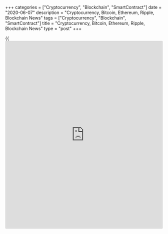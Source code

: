 +++
categories = ["Cryptocurrency", "Blockchain", "SmartContract"]
date = "2020-06-07"
description = "Cryptocurrency, Bitcoin, Ethereum, Ripple, Blockchain News"
tags = ["Cryptocurrency", "Blockchain", "SmartContract"]
title = "Cryptocurrency, Bitcoin, Ethereum, Ripple, Blockchain News"
type = "post"
+++

{{<iframe id="large-banner" src="https://www.bounty.group/#slide=27.0" width="100%" height="600" scrolling="no" style="border: 0px solid rgb(216, 221, 230); border-radius: 3px;">}}



[ ![logo][1] ][2]

![logo][3]

  * [▮ Home][4]
  * [ ▮ Business][5]
    * [ Latest Headlines][6]
    * [Top Stories][7]
    * [Breaking News][8]
    * [Earnings][9]
    * [Biotech][10]
    * [Investors][11]
    * [Stock Alerts][12]
    * [IPOs][13]
    * [M&A][14]
    * [Canadian][15]
    * [UK][16]
    * [Key Wallstreet Events][17]
    * [▮ Industry News][18]
      * [ Technology][19]
      * [ Software][20]
      * [ Banking][21]
      * [ Automotive][22]
      * [ Energy][23]
      * [More][24]
    * ▮ Corp. Calendars
      * [Dividends][25]
      * [Stock Splits][26]
      * [ Buybacks][27]
      * [ Conference Calls][28]
    * ▮ Earnings Calendars
      * [Earnings Calendar][29]
      * [ Pos Pre-announcements][30]
      * [ Profit Warnings][31]
      * [ Positive Surprise][32]
      * [ Negative Surprise][33]
      * [ Latest Earnings][34]
    * ▮ FDA Calendars
      * [Drug Approvals][35]
      * [ Device Approvals][36]
      * [ Clinical Trial Calendar][37]
    * ▮ Ratings Changes 
      * [Upgrades][38]
      * [Downgrades][39]
      * [ Cov Initiations][40]
      * [ Cov. Reiterated][41]
  * [ ▮ Economy][42]
    * [ US][43]
    * [ Europe][44]
    * [ Asia][45]
    * [ Global][46]
    * [ Economic Calendar][47]
    * [ Economic Scorecard][48]
    * [ Fed Members][49]
  * [ ▮Crypto ][50]
    * [ Cryptocurrency][51]
    * [ Blockchain][52]
  * [ ▮ Markets][53]
    * [ Morning Mkt Analysis][54]
    * [US Commentary][55]
    * [ European Commentary][56]
    * [ Asian Commentary][57]
    * [ Canadian Commentary][58]
    * [ Indian Commentary][59]
    * [Commodities][60]
    * [Bonds][61]
    * [Currencies][62]
  * [ ▮ Politics][63]
    * [ US][64]
    * [ World][65]
    * [White House][66]
    * [Elections][67]
    * [Congress][68]
    * [General News][69]
  * [ ▮ Forex][70]
    * [ FX Top Stories][71]
    * [ Currency Analysis][62]
    * [ Currency Alerts][72]
    * [ Economic Calendar][47]
    * [ Economic Scorecard][48]
  * [ ▮ Health NEW][73]
    * [ Coronavirus][74]
    * [ COVID-19 Calendar NEW][75]
    * [ Diet & Fitness][76]
    * [Cannabis][77]
    * [Kids Health][78]
    * [Men's Health][79]
    * [Women's Health][80]
    * [Cancer News][81]
    * [Drug Development][82]
    * [Mental Health][83]
  * [ ▮ Entertainment][84]
    * [ Top Stories][85]
    * [Slide Shows][86]
    * [ Game of Thrones][87]
    * ▮ Music [news](https://www.letsplayfx.com/blog/forex-news-website/)
      * [Pop][88]
      * [Rock][89]
      * [ Classic Rock][90]
      * [Rap/Hip-Hop][91]
      * [Country][92]
      * [ Alternative][93]
      * [Oldies][94]
      * [All Genre][95]
  * [▮ Content Licensing][96]
    * [Newswires & Feeds][97]
    * [Content Syndication][98]
    * [Digital Signage Services][99]
    * [Radio News Services][100]
  * [ ▮ Premium][101]
    * [Intelligent Investor][102]
    * [Emerging Biostocks][103]
    * [Under The Radar][104]
    * [Short-Term Investor][105]
    * [Login][106]
  * ▮ More
    * [Free Content][107]
    * [RSS Feeds][108]
    * [Press Releases][109]
    * [Search][110]
    * [Contact Us][111]

[][2]

  * [Home][4]
  * [ Business][5]
    * [ Latest Headlines][6]
    * [Top Stories][7]
    * [Breaking News][8]
    * [Earnings][9]
    * [Biotech][10]
    * [Investors][11]
    * [Stock Alerts][12]
    * [IPOs][13]
    * [M&A][14]
    * [Canadian][15]
    * [UK][16]
    * [Key Wallstreet Events][17]
    * [Industry News][18]
      * [ Technology][19]
      * [ Software][20]
      * [ Banking][21]
      * [ Automotive][22]
      * [ Energy][23]
      * [More][24]
    * Corp. Calendars
      * [Dividends][25]
      * [Stock Splits][26]
      * [ Buybacks][27]
      * [ Conference Calls][28]
    * Earnings Calendars
      * [Earnings Calendar][29]
      * [ Pos Pre-announcements][30]
      * [ Profit Warnings][31]
      * [ Positive Surprise][32]
      * [ Negative Surprise][33]
      * [ Latest Earnings][34]
    * FDA Calendars
      * [Drug Approvals][35]
      * [ Device Approvals][36]
      * [ Clinical Trial Calendar][37]
    * Ratings Changes 
      * [Upgrades][38]
      * [Downgrades][39]
      * [ Cov Initiations][40]
      * [ Cov. Reiterated][41]
  * [ Economy][42]
    * [ US][43]
    * [ Europe][44]
    * [ Asia][45]
    * [ Global][46]
    * [ Economic Calendar][47]
    * [ Economic Scorecard][48]
    * [ Fed Members][49]
  * [ Crypto ][50]
    * [ Cryptocurrency][51]
    * [ Blockchain][52]
  * [ Markets][53]
    * [ Morning Mkt Analysis][54]
    * [US Commentary][55]
    * [ European Commentary][56]
    * [ Asian Commentary][57]
    * [ Canadian Commentary][58]
    * [ Indian Commentary][59]
    * [Commodities][60]
    * [Bonds][61]
    * [Currencies][62]
  * [ Politics][63]
    * [ US][64]
    * [ World][65]
    * [White House][66]
    * [Elections][67]
    * [Congress][68]
    * [General News][69]
  * [ Forex][70]
    * [ FX Top Stories][71]
    * [ Currency Analysis][62]
    * [ Currency Alerts][72]
    * [ Economic Calendar][47]
    * [ Economic Scorecard][48]
  * [ Health NEW][73]
    * [ Coronavirus][74]
    * [ COVID-19 Calendar NEW][75]
    * [ Diet & Fitness][76]
    * [Cannabis][77]
    * [Kids Health][78]
    * [Men's Health][79]
    * [Women's Health][80]
    * [Cancer News][81]
    * [Drug Development][82]
    * [Mental Health][83]
  * [ Entertainment][84]
    * [ Top Stories][85]
    * [Slide Shows][86]
    * [ Game of Thrones][87]
    * Music [news](https://www.letsplayfx.com/blog/forex-news-website/)
      * [Pop][88]
      * [Rock][89]
      * [ Classic Rock][90]
      * [Rap/Hip-Hop][91]
      * [Country][92]
      * [ Alternative][93]
      * [Oldies][94]
      * [All Genre][95]
  * [Content Licensing][96]
    * [Newswires & Feeds][97]
    * [Content Syndication][98]
    * [Digital Signage Services][99]
    * [Radio News Services][100]
  * [ Premium][101]
    * [Intelligent Investor][102]
    * [Emerging Biostocks][103]
    * [Under The Radar][104]
    * [Short-Term Investor][105]
    * [Login][106]
  * More
    * [Free Content][107]
    * [RSS Feeds][108]
    * [Press Releases][109]
    * [Search][110]
    * [Contact Us][111]

# Cryptocurrency News

[![Share][112]][113]

[Tweet][114]

BitcoinLitecoinEthereum Ripple

Price (USD)

1h12h1d 1w1m3m 1y

![Chart_COINBASE_SPOT_BTC_USD_2_13.jpg][115]

*Time In UTC / GMT

[Cryptocurrency][116]

![[bitcoin](https://www.letsplayfx.com/blog/forex-for-bitcoin/) june05][117]

## [Bitcoin To Soar As High As $28,000 This Year: Bloomberg ][118]

  
  
Bitcoin price could more than double this year to breach its record, and
increase as high as $28,000, according to Bloomberg. Its June Crypto
Outlook report cites a slew of factors such as quantitative easing, the
coronavirus pandemic, the falling stock market and crude oil as the
reason for the meteoric rise. The report says "something has to really
go wrong for [bitcoin](https://www.letsplayfx.com/blog/forex-for-bitcoin/) not to appreciate in val

##  [Facebook Renames Ca[Libra](https://www.playgroundfx.com/blog/libra-creator/) Cryptocurrency Wallet As Novi ][119]

##  [Cyber Crimes Cost Crypto Sector $1.36 Bln In First Five Months Of
2020: Report ][120]

##  [BitClave Settles With SEC On Unregistered ICO ][121]

##  [Coinbase To Acquire Institutional Crypto Brokerage Tagomi ][122]

##  [Crypto.com To Expand Visa Card Program To Canada ][123]

##  [Hotel Booking Platform Travala.com Merges With Flight Booking
Portal TravelbyBit ][124]

##  [NBA Star Spencer Dinwiddie Crowdfunding Contract In BTC From Fans
][125]

##  [Binance.US Rolls Out OTC Trading Platform ][126]

##  [Bitstamp Integrates Signature Bank's Digital Payments Platform
Signet ][127]

[Read More][116]  

[Blockchain][128]

![kavaroy ibm 060520][129]

## [Salmon Exporter Kvarøy Arctic Joins Blockchain-based IBM Food Trust
Network ][130]

  
  
Norwegian salmon exporter Kvarøy Arctic teamed up with IBM Blockchain to
apply [blockchain](https://www.letsplayfx.com/blog/trade-forex-with-bitcoin/) technology to improve the traceability of its Arctic
salmon and help promote consumer trust across their supply chain. Kvarøy
Arctic is a major producer of Norwegian farmed salmon. The tracking will
be done through Cloud network IBM Food Trust solution, which is based on
Blockchain Hyperledger technology.

##  [Crypto-exchange Gemini Integrates With Samsung Blockchain Wallet
][131]

##  [Dubai's DP World Joins Blockchain-Platform TradeLens ][132]

##  [Blockchain Healthcare Startup Solve.Care Launches Global Telehealth
Exchange ][133]

##  [Algorand Partners Attestiv To Prevent Insurance Fraud Using
Blockchain ][134]

##  [California Giant Berry Farms Joins Blockchain-based IBM Food Trust
Network ][135]

##  [Samsung Launches 5G Phone With Blockchain-powered ID Authentication
][136]

##  [Simba Chain To Develop Blockchain-based System For Securing R&D
Data For DoD ][137]

[Read More][128]  

Cryptocurrency Tutorial

## [Bitcoin Is Back With A Bang][138]

![Slideshow1 Bitcoin 062016 sm][139] Bitcoin, once dismissed as
something reserved for geeks and the cryptography enthusiasts, is back
in the limelight, as the price of the cryptocurrency appreciated in
recent weeks.

Price Updates

BTC/USD| 9785  
---|---  
LTC/USD| 46.89  
ETH/USD| 242.91  
XRP/USD| 0.20339  
  
Updated at 6/7/2020 8:02:03 PM UTC

Follow RTT

[![Facebook][140]][141]

[![Twitter][142]][143]

[![Instagram][144]][145]

[![RSS][146]][108]

  * Editor's Pick 
  * Most Read 
  * Most Emailed

###  [ Apple Offers Covid-19 Testing For Employees Returning To Offices
][147]

###  [ US Court Blocks Bayer's Dicamba Weed Killer ][148]

###  [ Elon Musk Calls For Breakup Of Amazon ][149]

###  [ Wintergreen Essential Oil Recalled As Packaging Was Not Child
Resistant ][150]

###  [ FDA OKs Merck's Recarbrio For Hospital And Ventilator Associated
Bacterial Pneumonia ][151]

###  [ 12 More Cargo Aircraft In Amazon's Fleet ][152]

###  [ MTA Pulls New Subway Fleet After Cars Detach From Moving Train
][153]

###  [ AMC Theatres Has Substantial Doubt About Staying In Business
][154]

###  [ Apple Tracks IPhones Stolen From Retail Stores ][155]

###  [ Pilgrim's Pride And Claxton Poultry Executives Indicted For Price
Fixing ][156]

###  [ Stocks Making Big Moves After Hours: Kezar Life Sciences,
Smartsheet, Cloudera, Zuora ][157]

###  [ US Restaurants Expect Sales To Remain Muted Through End Of Year
][158]

###  [ Marriott Reopens All Hotels In China; Sees Demand Recovery In US
][159]

###  [ Stocks Making Big Moves After Hours: Kezar Life Sciences,
Smartsheet, Cloudera, Zuora ][157]

###  [ FDA Asks More Companies To Recall Diabetes Drug Metformin ][160]

###  [ Gilead Sciences : Filgotinib Shows Sustained Efficacy In Studies
On Rheumatoid Arthritis ][161]

###  [ FDA OKs Merck's Recarbrio For Hospital And Ventilator Associated
Bacterial Pneumonia ][151]

###  [ Aurora Cannabis To Sell Entire Stake In Alcanna ][162]

###  [ List Of 'Operation Warp Speed' Finalists, SAVA To Reassess AD
Study Results; KZR Jumps On MISSION ][163]

###  [ NTLA Gains On Amended REGN Deal, GILD Reports SIMPLE Results,
MYOV On Watch, NVUS Slumps ][164]

###  [ Roche's Tecentriq In Combination With Avastin Gets FDA Approval
To Treat Liver Cancer ][165]

###  [ Elon Musk Calls For Breakup Of Amazon ][149]

###  [ Pliant Therapeutics Prices IPO At $16/shr ][166]

###  [ Standard Life Aberdeen Unit Sells 40 Mln Shares In HDFC Life For
£207 Mln ][167]

###  [ Stock Alert: Digital Turbine Trading 26% Higher ][168]

###  [ Stock Alert: Microchip Technology Rises 10% On Better Outlook
][169]

###  [ Tyson's 815 Workers At Iowa Plants Tested COVID-19 Positive
][170]

###  [ Chemring Group HY Pre-tax Profit Rises; Says Long-term Prospects
Remain Strong ][171]

###  [ TUI, Boeing Agree On Package To Cover Financial Impact Of 737 MAX
Grounding ][172]

###  [ Lupin Signs Distribution Deals In Certain EU Territories For
Orphan Drug NaMuscla ][173]

###  [ Novartis : FDA Extends Review Period For Multiple Sclerosis Drug
][174]

###  [ Zoom Video Shares Up 4% On Q1 Results, Outlook ][175]

###  [ Stock Alert: Tenax Surges 60% On Positive Data From Levosimendan
Trial ][176]

###  [ FDA Asks More Companies To Recall Diabetes Drug Metformin ][160]

###  [ Toyota Rolls Out 1,500 Corolla Hatchback Special Edition For 2021
Model Year - Quick Facts ][177]

###  [ Sensient To Sell Its Inkjet Ink Business - Quick Facts ][178]

Copyright (C) 2020 RTTNews. All rights reserved. By using this site, you
agree to the  [Terms of Service][179]. [About Us][180]   |   [Contact
Us][181]   |   [Privacy][182]   |   [Sitemap][183]

   1. cdn.rtt[news](https://www.letsplayfx.com/blog/forex-news-website/).com/images/v2/rtt[news](https://www.letsplayfx.com/blog/forex-news-website/)-logo.gif
   2. www.rtt[news](https://www.letsplayfx.com/blog/forex-news-website/).com
   3. cdn.rtt[news](https://www.letsplayfx.com/blog/forex-news-website/).com/images/v3/Search-button.png
   4. www.rtt[news](https://www.letsplayfx.com/blog/forex-news-website/).com/Default.aspx
   5. www.rtt[news](https://www.letsplayfx.com/blog/forex-news-website/).com/Content/Business.aspx
   6. www.rtt[news](https://www.letsplayfx.com/blog/forex-news-website/).com/Content/RTTHeadlines.aspx
   7. www.rtt[news](https://www.letsplayfx.com/blog/forex-news-website/).com/list/top-story.aspx
   8. www.rtt[news](https://www.letsplayfx.com/blog/forex-news-website/).com/list/breaking-[news](https://www.letsplayfx.com/blog/forex-news-website/).aspx
   9. www.rtt[news](https://www.letsplayfx.com/blog/forex-news-website/).com/list/earnings.aspx
   10. www.rtt[news](https://www.letsplayfx.com/blog/forex-news-website/).com/Content/Biotechnology.aspx
   11. www.rtt[news](https://www.letsplayfx.com/blog/forex-news-website/).com/Content/Investors.aspx
   12. www.rtt[news](https://www.letsplayfx.com/blog/forex-news-website/).com/list/stock-alerts.aspx?utm_source=rtt[news](https://www.letsplayfx.com/blog/forex-news-website/)&utm_campaign=stockalertmenu
   13. www.rtt[news](https://www.letsplayfx.com/blog/forex-news-website/).com/list/ipos.aspx
   14. www.rtt[news](https://www.letsplayfx.com/blog/forex-news-website/).com/list/mergers.aspx
   15. www.rtt[news](https://www.letsplayfx.com/blog/forex-news-website/).com/list/canadian-[news](https://www.letsplayfx.com/blog/forex-news-website/).aspx
   16. www.rtt[news](https://www.letsplayfx.com/blog/forex-news-website/).com/list/uk-top-story.aspx
   17. www.rtt[news](https://www.letsplayfx.com/blog/forex-news-website/).com/list/ws-events.aspx
   18. www.rtt[news](https://www.letsplayfx.com/blog/forex-news-website/).com/Content/Industries.aspx
   19. www.rtt[news](https://www.letsplayfx.com/blog/forex-news-website/).com/content/industry[news](https://www.letsplayfx.com/blog/forex-news-website/).aspx?industry=technology
   20. www.rtt[news](https://www.letsplayfx.com/blog/forex-news-website/).com/content/industry[news](https://www.letsplayfx.com/blog/forex-news-website/).aspx?industry=Software
   21. www.rtt[news](https://www.letsplayfx.com/blog/forex-news-website/).com/content/industry[news](https://www.letsplayfx.com/blog/forex-news-website/).aspx?industry=Banking
   22. www.rtt[news](https://www.letsplayfx.com/blog/forex-news-website/).com/content/industry[news](https://www.letsplayfx.com/blog/forex-news-website/).aspx?industry=Automotive
   23. www.rtt[news](https://www.letsplayfx.com/blog/forex-news-website/).com/content/industry[news](https://www.letsplayfx.com/blog/forex-news-website/).aspx?industry=Energy
   24. www.rtt[news](https://www.letsplayfx.com/blog/forex-news-website/).com/content/industries.aspx
   25. www.rtt[news](https://www.letsplayfx.com/blog/forex-news-website/).com/Calendar/Dividend.aspx
   26. www.rtt[news](https://www.letsplayfx.com/blog/forex-news-website/).com/CorpInfo/StockSplits.aspx
   27. www.rtt[news](https://www.letsplayfx.com/blog/forex-news-website/).com/CorpInfo/StockBuybacks.aspx
   28. www.rtt[news](https://www.letsplayfx.com/blog/forex-news-website/).com/CorpInfo/ConferenceCalls.aspx
   29. www.rtt[news](https://www.letsplayfx.com/blog/forex-news-website/).com/Calendar/Earnings.aspx
   30. www.rtt[news](https://www.letsplayfx.com/blog/forex-news-website/).com/Calendar/PositiveEarningsAnnouncement.aspx
   31. www.rtt[news](https://www.letsplayfx.com/blog/forex-news-website/).com/Calendar/ProfitWarnings.aspx
   32. www.rtt[news](https://www.letsplayfx.com/blog/forex-news-website/).com/Earnings/PositiveSurprises.aspx
   33. www.rtt[news](https://www.letsplayfx.com/blog/forex-news-website/).com/Earnings/NegativeSurprises.aspx
   34. www.rtt[news](https://www.letsplayfx.com/blog/forex-news-website/).com/Earnings/LatestEarnings.aspx
   35. www.rtt[news](https://www.letsplayfx.com/blog/forex-news-website/).com/CorpInfo/FDACalendar.aspx
   36. www.rtt[news](https://www.letsplayfx.com/blog/forex-news-website/).com/CorpInfo/FDADeviceApprovals.aspx
   37. www.rtt[news](https://www.letsplayfx.com/blog/forex-news-website/).com/CorpInfo/ClinicalTrialCalendar.aspx
   38. www.rtt[news](https://www.letsplayfx.com/blog/forex-news-website/).com/CorpInfo/Upgrades.aspx
   39. www.rtt[news](https://www.letsplayfx.com/blog/forex-news-website/).com/CorpInfo/Downgrades.aspx
   40. www.rtt[news](https://www.letsplayfx.com/blog/forex-news-website/).com/CorpInfo/CoverageInitiate.aspx
   41. www.rtt[news](https://www.letsplayfx.com/blog/forex-news-website/).com/CorpInfo/CoverageReiterate.aspx
   42. www.rtt[news](https://www.letsplayfx.com/blog/forex-news-website/).com/Content/EconomicNews.aspx
   43. www.rtt[news](https://www.letsplayfx.com/blog/forex-news-website/).com/list/us-economic-[news](https://www.letsplayfx.com/blog/forex-news-website/).aspx
   44. www.rtt[news](https://www.letsplayfx.com/blog/forex-news-website/).com/list/european-economic-[news](https://www.letsplayfx.com/blog/forex-news-website/).aspx
   45. www.rtt[news](https://www.letsplayfx.com/blog/forex-news-website/).com/list/asian-economic-[news](https://www.letsplayfx.com/blog/forex-news-website/).aspx
   46. www.rtt[news](https://www.letsplayfx.com/blog/forex-news-website/).com/list/global-economic-[news](https://www.letsplayfx.com/blog/forex-news-website/).aspx
   47. www.rtt[news](https://www.letsplayfx.com/blog/forex-news-website/).com/CorpInfo/EconomicCalendar.aspx
   48. www.rtt[news](https://www.letsplayfx.com/blog/forex-news-website/).com/economic-scorecard/world-rank/GDP/highest-performance.aspx
   49. www.rtt[news](https://www.letsplayfx.com/blog/forex-news-website/).com/CorpInfo/FedMembers.aspx
   50. www.rtt[news](https://www.letsplayfx.com/blog/forex-news-website/).com/Content/Cryptocurrency.aspx?utm_source=rtt[news](https://www.letsplayfx.com/blog/forex-news-website/)&utm_campaign=crypmenu
   51. www.rtt[news](https://www.letsplayfx.com/blog/forex-news-website/).com/list/cryptocurrency.aspx?utm_source=rtt[news](https://www.letsplayfx.com/blog/forex-news-website/)&utm_campaign=crypmenu
   52. www.rtt[news](https://www.letsplayfx.com/blog/forex-news-website/).com/list/[blockchain](https://www.letsplayfx.com/blog/trade-forex-with-bitcoin/).aspx?utm_source=rtt[news](https://www.letsplayfx.com/blog/forex-news-website/)&utm_campaign=crypmenu
   53. www.rtt[news](https://www.letsplayfx.com/blog/forex-news-website/).com/Content/Markets.aspx
   54. www.rtt[news](https://www.letsplayfx.com/blog/forex-news-website/).com/Content/MarketAnalysis.aspx
   55. www.rtt[news](https://www.letsplayfx.com/blog/forex-news-website/).com/list/us-commentary.aspx
   56. www.rtt[news](https://www.letsplayfx.com/blog/forex-news-website/).com/list/european-commentary.aspx
   57. www.rtt[news](https://www.letsplayfx.com/blog/forex-news-website/).com/list/asian-commentary.aspx
   58. www.rtt[news](https://www.letsplayfx.com/blog/forex-news-website/).com/list/canadian-commentary.aspx
   59. www.rtt[news](https://www.letsplayfx.com/blog/forex-news-website/).com/list/indian-commentary.aspx
   60. www.rtt[news](https://www.letsplayfx.com/blog/forex-news-website/).com/list/commodities.aspx
   61. www.rtt[news](https://www.letsplayfx.com/blog/forex-news-website/).com/list/us-treasury-markets.aspx
   62. www.rtt[news](https://www.letsplayfx.com/blog/forex-news-website/).com/list/forex-commentary.aspx
   63. www.rtt[news](https://www.letsplayfx.com/blog/forex-news-website/).com/Content/Political.aspx
   64. www.rtt[news](https://www.letsplayfx.com/blog/forex-news-website/).com/list/us-political-[news](https://www.letsplayfx.com/blog/forex-news-website/).aspx
   65. www.rtt[news](https://www.letsplayfx.com/blog/forex-news-website/).com/list/political-[news](https://www.letsplayfx.com/blog/forex-news-website/).aspx
   66. www.rtt[news](https://www.letsplayfx.com/blog/forex-news-website/).com/list/white-house.aspx
   67. www.rtt[news](https://www.letsplayfx.com/blog/forex-news-website/).com/list/us-election.aspx
   68. www.rtt[news](https://www.letsplayfx.com/blog/forex-news-website/).com/list/us-congress.aspx
   69. www.rtt[news](https://www.letsplayfx.com/blog/forex-news-website/).com/list/general-[news](https://www.letsplayfx.com/blog/forex-news-website/).aspx
   70. www.rtt[news](https://www.letsplayfx.com/blog/forex-news-website/).com/Content/Forex.aspx
   71. www.rtt[news](https://www.letsplayfx.com/blog/forex-news-website/).com/list/forex-top-story.aspx
   72. www.rtt[news](https://www.letsplayfx.com/blog/forex-news-website/).com/list/currency-markets.aspx
   73. www.rtt[news](https://www.letsplayfx.com/blog/forex-news-website/).com/Content/Health.aspx
   74. www.rtt[news](https://www.letsplayfx.com/blog/forex-news-website/).com/list/coronavirus.aspx
   75. www.rtt[news](https://www.letsplayfx.com/blog/forex-news-website/).com/corpinfo/covid-19-drugs-in-development.aspx
   76. www.rtt[news](https://www.letsplayfx.com/blog/forex-news-website/).com/list/diet-nutrition-fitness.aspx
   77. www.rtt[news](https://www.letsplayfx.com/blog/forex-news-website/).com/list/cannabis.aspx
   78. www.rtt[news](https://www.letsplayfx.com/blog/forex-news-website/).com/list/kids-health.aspx
   79. www.rtt[news](https://www.letsplayfx.com/blog/forex-news-website/).com/list/mens-health.aspx
   80. www.rtt[news](https://www.letsplayfx.com/blog/forex-news-website/).com/list/womens-health.aspx
   81. www.rtt[news](https://www.letsplayfx.com/blog/forex-news-website/).com/list/cancer.aspx
   82. www.rtt[news](https://www.letsplayfx.com/blog/forex-news-website/).com/list/drug-development.aspx
   83. www.rtt[news](https://www.letsplayfx.com/blog/forex-news-website/).com/list/mental-health.aspx
   84. www.rtt[news](https://www.letsplayfx.com/blog/forex-news-website/).com/Content/Entertainment.aspx
   85. www.rtt[news](https://www.letsplayfx.com/blog/forex-news-website/).com/list/entertainment-top-story.aspx
   86. www.rtt[news](https://www.letsplayfx.com/blog/forex-news-website/).com/Content/SlideShow.aspx
   87. www.rtt[news](https://www.letsplayfx.com/blog/forex-news-website/).com/Entertainment/GameOfThrones.aspx
   88. www.rtt[news](https://www.letsplayfx.com/blog/forex-news-website/).com/list/pop-music.aspx
   89. www.rtt[news](https://www.letsplayfx.com/blog/forex-news-website/).com/list/rock-music.aspx
   90. www.rtt[news](https://www.letsplayfx.com/blog/forex-news-website/).com/list/classic-rock-music.aspx
   91. www.rtt[news](https://www.letsplayfx.com/blog/forex-news-website/).com/list/rap-music.aspx
   92. www.rtt[news](https://www.letsplayfx.com/blog/forex-news-website/).com/list/country-music.aspx
   93. www.rtt[news](https://www.letsplayfx.com/blog/forex-news-website/).com/list/alternative-music.aspx
   94. www.rtt[news](https://www.letsplayfx.com/blog/forex-news-website/).com/list/oldies-music.aspx
   95. www.rtt[news](https://www.letsplayfx.com/blog/forex-news-website/).com/list/music.aspx
   96. www.rtt[news](https://www.letsplayfx.com/blog/forex-news-website/).com/ContentLicensing.aspx
   97. www.rtt[news](https://www.letsplayfx.com/blog/forex-news-website/).com/Newsfeeds.aspx
   98. www.rtt[news](https://www.letsplayfx.com/blog/forex-news-website/).com/ContentSyndication.aspx
   99. www.rtt[news](https://www.letsplayfx.com/blog/forex-news-website/).com/Digitalsignage.aspx
   100. www.rtt[news](https://www.letsplayfx.com/blog/forex-news-website/).com/RadioNewsServices.aspx
   101. www.rtt[news](https://www.letsplayfx.com/blog/forex-news-website/).com/Products/Services.aspx
   102. www.rtt[news](https://www.letsplayfx.com/blog/forex-news-website/).com/Products/RTTIntelligent[investor](https://www.fintechee.com/tutorial-for-forex-trading/investor-mode/).aspx
   103. www.rtt[news](https://www.letsplayfx.com/blog/forex-news-website/).com/Products/EBSService.aspx
   104. www.rtt[news](https://www.letsplayfx.com/blog/forex-news-website/).com/Products/UTRService.aspx
   105. www.rtt[news](https://www.letsplayfx.com/blog/forex-news-website/).com/Products/STIService.aspx
   106. www.rtt[news](https://www.letsplayfx.com/blog/forex-news-website/).com/Products/Login.aspx
   107. www.rtt[news](https://www.letsplayfx.com/blog/forex-news-website/).com/Widget/GetWidget.aspx
   108. www.rtt[news](https://www.letsplayfx.com/blog/forex-news-website/).com/rss/RSSArticleList.aspx
   109. www.rtt[news](https://www.letsplayfx.com/blog/forex-news-website/).com/press-releases/list.aspx
   110. www.rtt[news](https://www.letsplayfx.com/blog/forex-news-website/).com/articlesearch.aspx
   111. www.rtt[news](https://www.letsplayfx.com/blog/forex-news-website/).com/[contact](https://www.playgroundfx.com/contact/)us.aspx
   112. cdn.rtt[news](https://www.letsplayfx.com/blog/forex-news-website/).com/images/v2/share-2.jpg
   113. www.addthis.com/bookmark.php
   114. twitter.com/share
   115. media.rtt[news](https://www.letsplayfx.com/blog/forex-news-website/).com/charts/Chart_COINBASE_SPOT_BTC_USD_2_13.jpg
   116. www.rtt[news](https://www.letsplayfx.com/blog/forex-news-website/).com/list/cryptocurrency.aspx
   117. cdn.rtt[news](https://www.letsplayfx.com/blog/forex-news-website/).com/articleimages/ustopstories/2020/june/[bitcoin](https://www.letsplayfx.com/blog/forex-for-bitcoin/)-june05.jpg ([bitcoin](https://www.letsplayfx.com/blog/forex-for-bitcoin/) june05)
   118. www.rtt[news](https://www.letsplayfx.com/blog/forex-news-website/).com/3101669/[bitcoin](https://www.letsplayfx.com/blog/forex-for-bitcoin/)-to-soar-as-high-as-28000-this-year-bloomberg.aspx?type=cryp
   119. www.rtt[news](https://www.letsplayfx.com/blog/forex-news-website/).com/3101010/facebook-renames-ca[Libra](https://www.playgroundfx.com/blog/libra-creator/)-cryptocurrency-wallet-as-novi.aspx?type=cryp
   120. www.rtt[news](https://www.letsplayfx.com/blog/forex-news-website/).com/3100632/cyber-crimes-cost-crypto-sector-1-36-bln-in-first-five-months-of-2020-report.aspx?type=cryp
   121. www.rtt[news](https://www.letsplayfx.com/blog/forex-news-website/).com/3100279/bitclave-settles-with-sec-on-unregistered-ico.aspx?type=cryp
   122. www.rtt[news](https://www.letsplayfx.com/blog/forex-news-website/).com/3099068/[Coinbase](https://www.playgroundfx.com/blog/coinbase-maker-fee/)-to-acquire-institutional-crypto-brokerage-tagomi.aspx?type=cryp
   123. www.rtt[news](https://www.letsplayfx.com/blog/forex-news-website/).com/3098253/crypto-com-to-expand-visa-card-program-to-canada.aspx?type=cryp
   124. www.rtt[news](https://www.letsplayfx.com/blog/forex-news-website/).com/3097551/hotel-booking-platform-travala-com-merges-with-flight-booking-portal-travelbybit.aspx?type=cryp
   125. www.rtt[news](https://www.letsplayfx.com/blog/forex-news-website/).com/3096792/nba-star-spencer-dinwiddie-crowdfunding-contract-in-[BTC](https://www.playgroundfx.com/blog/who-is-the-creator-of-bitcoin/)-from-fans.aspx?type=cryp
   126. www.rtt[news](https://www.letsplayfx.com/blog/forex-news-website/).com/3095598/[Binance](https://www.playgroundfx.com/blog/binance-creator/)-us-rolls-out-otc-trading-platform.aspx?type=cryp
   127. www.rtt[news](https://www.letsplayfx.com/blog/forex-news-website/).com/3095219/bitstamp-integrates-signature-bank-s-digital-payments-platform-signet.aspx?type=cryp
   128. www.rtt[news](https://www.letsplayfx.com/blog/forex-news-website/).com/list/[blockchain](https://www.letsplayfx.com/blog/trade-forex-with-bitcoin/).aspx
   129. cdn.rtt[news](https://www.letsplayfx.com/blog/forex-news-website/).com/articleimages/ustopstories/2020/june/kavaroy-ibm-060520.jpg (kavaroy ibm 060520)
   130. www.rtt[news](https://www.letsplayfx.com/blog/forex-news-website/).com/3101656/salmon-exporter-kvar%C3%B8y-arctic-joins-[blockchain](https://www.letsplayfx.com/blog/trade-forex-with-bitcoin/)-based-ibm-food-trust-network.aspx?type=bloc
   131. www.rtt[news](https://www.letsplayfx.com/blog/forex-news-website/).com/3099894/crypto-exchange-gemini-integrates-with-samsung-[blockchain](https://www.letsplayfx.com/blog/trade-forex-with-bitcoin/)-wallet.aspx?type=bloc
   132. www.rtt[news](https://www.letsplayfx.com/blog/forex-news-website/).com/3099450/dubai-s-dp-world-joins-[blockchain](https://www.letsplayfx.com/blog/trade-forex-with-bitcoin/)-platform-tradelens.aspx?type=bloc
   133. www.rtt[news](https://www.letsplayfx.com/blog/forex-news-website/).com/3098727/[blockchain](https://www.letsplayfx.com/blog/trade-forex-with-bitcoin/)-healthcare-startup-solve-care-launches-global-telehealth-exchange.aspx?type=bloc
   134. www.rtt[news](https://www.letsplayfx.com/blog/forex-news-website/).com/3097930/algorand-partners-attestiv-to-prevent-insurance-[fraud](https://www.letsplayfx.com/blog/cryptocurrency-fraud/)-using-[blockchain](https://www.letsplayfx.com/blog/trade-forex-with-bitcoin/).aspx?type=bloc
   135. www.rtt[news](https://www.letsplayfx.com/blog/forex-news-website/).com/3097130/california-giant-berry-farms-joins-[blockchain](https://www.letsplayfx.com/blog/trade-forex-with-bitcoin/)-based-ibm-food-trust-network.aspx?type=bloc
   136. www.rtt[news](https://www.letsplayfx.com/blog/forex-news-website/).com/3096432/samsung-launches-5g-phone-with-[blockchain](https://www.letsplayfx.com/blog/trade-forex-with-bitcoin/)-powered-id-authentication.aspx?type=bloc
   137. www.rtt[news](https://www.letsplayfx.com/blog/forex-news-website/).com/3096059/simba-chain-to-develop-[blockchain](https://www.letsplayfx.com/blog/trade-forex-with-bitcoin/)-based-system-for-securing-r-d-data-for-dod.aspx?type=bloc
   138. www.rtt[news](https://www.letsplayfx.com/blog/forex-news-website/).com/slideshow/3458/[bitcoin](https://www.letsplayfx.com/blog/forex-for-bitcoin/)-is-back-with-a-bang.aspx
   139. cdn.rtt[news](https://www.letsplayfx.com/blog/forex-news-website/).com/articleimages/slideshow/2016/june/slideshow1-[bitcoin](https://www.letsplayfx.com/blog/forex-for-bitcoin/)-062016-sm.jpg (Slideshow1 Bitcoin 062016 sm)
   140. cdn.rtt[news](https://www.letsplayfx.com/blog/forex-news-website/).com/images/v3/Facebook.png (Follow RTTNews On Facebook)
   141. www.facebook.com/RTTTopStories
   142. cdn.rtt[news](https://www.letsplayfx.com/blog/forex-news-website/).com/images/v3/Twitter.png (Follow RTTNews On Twitter)
   143. www.twitter.com/rtt[news](https://www.letsplayfx.com/blog/forex-news-website/)
   144. cdn.rtt[news](https://www.letsplayfx.com/blog/forex-news-website/).com/images/v3/Instagram.png (Follow RTTNews On Instagram)
   145. www.instagram.com/rtt[news](https://www.letsplayfx.com/blog/forex-news-website/)
   146. cdn.rtt[news](https://www.letsplayfx.com/blog/forex-news-website/).com/images/v3/RSS.png (RTTNews RSS Feeds)
   147. www.rtt[news](https://www.letsplayfx.com/blog/forex-news-website/).com/3101639/apple-offers-covid-19-testing-for-employees-returning-to-offices.aspx
   148. www.rtt[news](https://www.letsplayfx.com/blog/forex-news-website/).com/3101638/us-court-blocks-bayer-s-dicamba-weed-killer.aspx
   149. www.rtt[news](https://www.letsplayfx.com/blog/forex-news-website/).com/3101635/elon-musk-calls-for-breakup-of-amazon.aspx
   150. www.rtt[news](https://www.letsplayfx.com/blog/forex-news-website/).com/3101580/wintergreen-essential-oil-recalled-as-packaging-was-not-child-resistant.aspx
   151. www.rtt[news](https://www.letsplayfx.com/blog/forex-news-website/).com/3101560/fda-oks-merck-s-recarbrio-for-hospital-and-ventilator-associated-bacterial-pneumonia.aspx
   152. www.rtt[news](https://www.letsplayfx.com/blog/forex-news-website/).com/3101336/12-more-cargo-aircraft-in-amazon-s-fleet.aspx
   153. www.rtt[news](https://www.letsplayfx.com/blog/forex-news-website/).com/3101324/mta-pulls-new-subway-fleet-after-cars-detach-from-moving-train.aspx
   154. www.rtt[news](https://www.letsplayfx.com/blog/forex-news-website/).com/3101263/amc-theatres-has-substantial-doubt-about-staying-in-business.aspx
   155. www.rtt[news](https://www.letsplayfx.com/blog/forex-news-website/).com/3101098/apple-tracks-iphones-stolen-from-retail-stores.aspx
   156. www.rtt[news](https://www.letsplayfx.com/blog/forex-news-website/).com/3101094/pilgrim-s-pride-and-claxton-poultry-executives-indicted-for-price-fixing.aspx
   157. www.rtt[news](https://www.letsplayfx.com/blog/forex-news-website/).com/3101074/stocks-making-big-moves-after-hours-kezar-life-sciences-smartsheet-cloudera-zuora.aspx
   158. www.rtt[news](https://www.letsplayfx.com/blog/forex-news-website/).com/3101020/us-restaurants-expect-sales-to-remain-muted-through-end-of-year.aspx
   159. www.rtt[news](https://www.letsplayfx.com/blog/forex-news-website/).com/3100512/marriott-reopens-all-hotels-in-china-sees-demand-recovery-in-us.aspx
   160. www.rtt[news](https://www.letsplayfx.com/blog/forex-news-website/).com/3100622/fda-asks-more-companies-to-recall-diabetes-drug-metformin.aspx
   161. www.rtt[news](https://www.letsplayfx.com/blog/forex-news-website/).com/3101112/gilead-sciences-filgotinib-shows-sustained-efficacy-in-studies-on-rheumatoid-arthritis.aspx
   162. www.rtt[news](https://www.letsplayfx.com/blog/forex-news-website/).com/3101450/aurora-cannabis-to-sell-entire-stake-in-alcanna.aspx
   163. www.rtt[news](https://www.letsplayfx.com/blog/forex-news-website/).com/3101103/list-of-operation-warp-speed-finalists-sava-to-reassess-ad-study-results-kzr-jumps-on-mission.aspx
   164. www.rtt[news](https://www.letsplayfx.com/blog/forex-news-website/).com/3100394/ntla-gains-on-amended-regn-deal-gild-reports-simple-results-myov-on-watch-nvus-slumps.aspx
   165. www.rtt[news](https://www.letsplayfx.com/blog/forex-news-website/).com/3100406/roche-s-tecentriq-in-combination-with-avastin-gets-fda-approval-to-treat-liver-cancer.aspx
   166. www.rtt[news](https://www.letsplayfx.com/blog/forex-news-website/).com/3100722/pliant-therapeutics-prices-ipo-at-16-shr.aspx
   167. www.rtt[news](https://www.letsplayfx.com/blog/forex-news-website/).com/3101145/standard-life-aberdeen-unit-sells-40-mln-shares-in-hdfc-life-for-207-mln.aspx
   168. www.rtt[news](https://www.letsplayfx.com/blog/forex-news-website/).com/3101000/stock-alert-digital-turbine-trading-26-higher.aspx
   169. www.rtt[news](https://www.letsplayfx.com/blog/forex-news-website/).com/3100986/stock-alert-microchip-technology-rises-10-on-better-outlook.aspx
   170. www.rtt[news](https://www.letsplayfx.com/blog/forex-news-website/).com/3100983/tyson-s-815-workers-at-iowa-plants-tested-covid-19-positive.aspx
   171. www.rtt[news](https://www.letsplayfx.com/blog/forex-news-website/).com/3100780/chemring-group-hy-pre-tax-profit-rises-says-long-term-prospects-remain-strong.aspx
   172. www.rtt[news](https://www.letsplayfx.com/blog/forex-news-website/).com/3100757/tui-boeing-agree-on-package-to-cover-financial-impact-of-737-max-grounding.aspx
   173. www.rtt[news](https://www.letsplayfx.com/blog/forex-news-website/).com/3100734/lupin-signs-distribution-deals-in-certain-eu-territories-for-orphan-drug-namuscla.aspx
   174. www.rtt[news](https://www.letsplayfx.com/blog/forex-news-website/).com/3100717/novartis-fda-extends-review-period-for-multiple-sclerosis-drug.aspx
   175. www.rtt[news](https://www.letsplayfx.com/blog/forex-news-website/).com/3100677/zoom-video-shares-up-4-on-q1-results-outlook.aspx
   176. www.rtt[news](https://www.letsplayfx.com/blog/forex-news-website/).com/3100645/stock-alert-tenax-surges-60-on-positive-data-from-levosimendan-trial.aspx
   177. www.rtt[news](https://www.letsplayfx.com/blog/forex-news-website/).com/3100545/toyota-rolls-out-1500-corolla-hatchback-special-edition-for-2021-model-year-quick-facts.aspx
   178. www.rtt[news](https://www.letsplayfx.com/blog/forex-news-website/).com/3100531/sensient-to-sell-its-inkjet-ink-business-quick-facts.aspx
   179. www.rtt[news](https://www.letsplayfx.com/blog/forex-news-website/).com/Disclaimer.aspx
   180. www.rtt[news](https://www.letsplayfx.com/blog/forex-news-website/).com/AboutUs.aspx
   181. www.rtt[news](https://www.letsplayfx.com/blog/forex-news-website/).com/ContactUs.aspx
   182. www.rtt[news](https://www.letsplayfx.com/blog/forex-news-website/).com/Privacy.aspx
   183. www.rtt[news](https://www.letsplayfx.com/blog/forex-news-website/).com/Sitemap.aspx